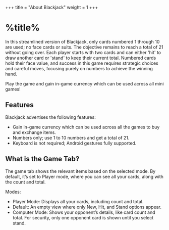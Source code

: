 +++
title = "About Blackjack"
weight = 1
+++
# %title%
In this streamlined version of Blackjack, only cards numbered 1 through 10 are used; no face cards or suits. The objective remains to reach a total of 21 without going over. Each player starts with two cards and can either 'hit' to draw another card or 'stand' to keep their current total. Numbered cards hold their face value, and success in this game requires strategic choices and careful moves, focusing purely on numbers to achieve the winning hand.

Play the game and gain in-game currency which can be used across all mini games!

## Features
Blackjack advertises the following features:
- Gain in-game currency which can be used across all the games to buy and exchange items.
- Numbers only; use 1 to 10 numbers and get a total of 21.
- Keyboard is not required; Android gestures fully supported.

## What is the Game Tab?
The game tab shows the relevant items based on the selected mode. By default, it’s set to Player mode, where you can see all your cards, along with the count and total.

Modes:
- Player Mode: Displays all your cards, including count and total.
- Default: An empty view where only New, Hit, and Stand options appear.
- Computer Mode: Shows your opponent’s details, like card count and total. For security, only one opponent card is shown until you select stand.